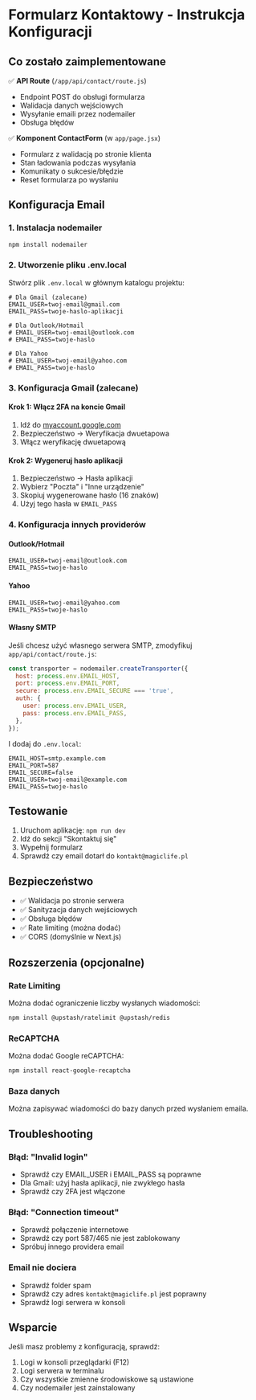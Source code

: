 # Formularz Kontaktowy - Instrukcja Konfiguracji

## Co zostało zaimplementowane

✅ **API Route** (`/app/api/contact/route.js`)
- Endpoint POST do obsługi formularza
- Walidacja danych wejściowych
- Wysyłanie emaili przez nodemailer
- Obsługa błędów

✅ **Komponent ContactForm** (w `app/page.jsx`)
- Formularz z walidacją po stronie klienta
- Stan ładowania podczas wysyłania
- Komunikaty o sukcesie/błędzie
- Reset formularza po wysłaniu

## Konfiguracja Email

### 1. Instalacja nodemailer
```bash
npm install nodemailer
```

### 2. Utworzenie pliku .env.local
Stwórz plik `.env.local` w głównym katalogu projektu:

```env
# Dla Gmail (zalecane)
EMAIL_USER=twoj-email@gmail.com
EMAIL_PASS=twoje-haslo-aplikacji

# Dla Outlook/Hotmail
# EMAIL_USER=twoj-email@outlook.com
# EMAIL_PASS=twoje-haslo

# Dla Yahoo
# EMAIL_USER=twoj-email@yahoo.com
# EMAIL_PASS=twoje-haslo
```

### 3. Konfiguracja Gmail (zalecane)

#### Krok 1: Włącz 2FA na koncie Gmail
1. Idź do [myaccount.google.com](https://myaccount.google.com)
2. Bezpieczeństwo → Weryfikacja dwuetapowa
3. Włącz weryfikację dwuetapową

#### Krok 2: Wygeneruj hasło aplikacji
1. Bezpieczeństwo → Hasła aplikacji
2. Wybierz "Poczta" i "Inne urządzenie"
3. Skopiuj wygenerowane hasło (16 znaków)
4. Użyj tego hasła w `EMAIL_PASS`

### 4. Konfiguracja innych providerów

#### Outlook/Hotmail
```env
EMAIL_USER=twoj-email@outlook.com
EMAIL_PASS=twoje-haslo
```

#### Yahoo
```env
EMAIL_USER=twoj-email@yahoo.com
EMAIL_PASS=twoje-haslo
```

#### Własny SMTP
Jeśli chcesz użyć własnego serwera SMTP, zmodyfikuj `app/api/contact/route.js`:

```javascript
const transporter = nodemailer.createTransporter({
  host: process.env.EMAIL_HOST,
  port: process.env.EMAIL_PORT,
  secure: process.env.EMAIL_SECURE === 'true',
  auth: {
    user: process.env.EMAIL_USER,
    pass: process.env.EMAIL_PASS,
  },
});
```

I dodaj do `.env.local`:
```env
EMAIL_HOST=smtp.example.com
EMAIL_PORT=587
EMAIL_SECURE=false
EMAIL_USER=twoj-email@example.com
EMAIL_PASS=twoje-haslo
```

## Testowanie

1. Uruchom aplikację: `npm run dev`
2. Idź do sekcji "Skontaktuj się"
3. Wypełnij formularz
4. Sprawdź czy email dotarł do `kontakt@magiclife.pl`

## Bezpieczeństwo

- ✅ Walidacja po stronie serwera
- ✅ Sanityzacja danych wejściowych
- ✅ Obsługa błędów
- ✅ Rate limiting (można dodać)
- ✅ CORS (domyślnie w Next.js)

## Rozszerzenia (opcjonalne)

### Rate Limiting
Można dodać ograniczenie liczby wysłanych wiadomości:

```bash
npm install @upstash/ratelimit @upstash/redis
```

### ReCAPTCHA
Można dodać Google reCAPTCHA:

```bash
npm install react-google-recaptcha
```

### Baza danych
Można zapisywać wiadomości do bazy danych przed wysłaniem emaila.

## Troubleshooting

### Błąd: "Invalid login"
- Sprawdź czy EMAIL_USER i EMAIL_PASS są poprawne
- Dla Gmail: użyj hasła aplikacji, nie zwykłego hasła
- Sprawdź czy 2FA jest włączone

### Błąd: "Connection timeout"
- Sprawdź połączenie internetowe
- Sprawdź czy port 587/465 nie jest zablokowany
- Spróbuj innego providera email

### Email nie dociera
- Sprawdź folder spam
- Sprawdź czy adres `kontakt@magiclife.pl` jest poprawny
- Sprawdź logi serwera w konsoli

## Wsparcie

Jeśli masz problemy z konfiguracją, sprawdź:
1. Logi w konsoli przeglądarki (F12)
2. Logi serwera w terminalu
3. Czy wszystkie zmienne środowiskowe są ustawione
4. Czy nodemailer jest zainstalowany
